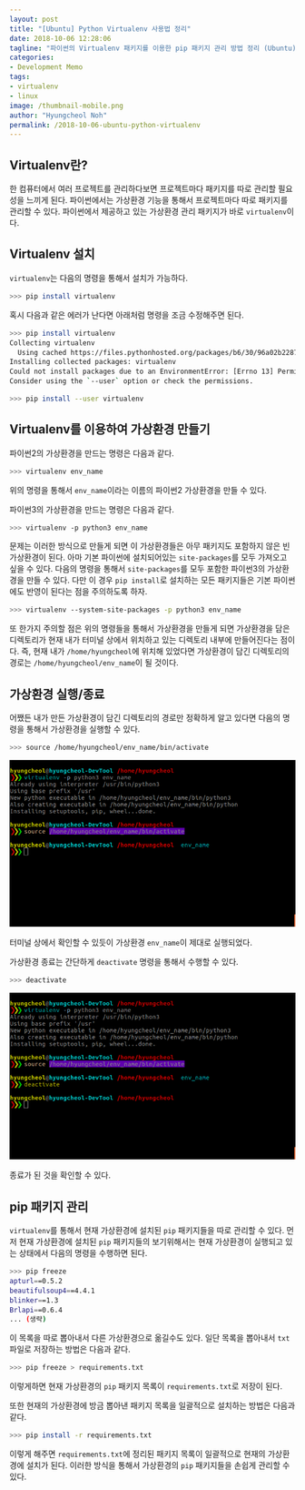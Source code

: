 ```yaml
---
layout: post
title: "[Ubuntu] Python Virtualenv 사용법 정리"
date: 2018-10-06 12:28:06
tagline: "파이썬의 Virtualenv 패키지를 이용한 pip 패키지 관리 방법 정리 (Ubuntu)"
categories:
- Development Memo
tags:
- virtualenv
- linux
image: /thumbnail-mobile.png
author: "Hyungcheol Noh"
permalink: /2018-10-06-ubuntu-python-virtualenv
---
```


## Virtualenv란?
한 컴퓨터에서 여러 프로젝트를 관리하다보면 프로젝트마다 패키지를 따로 관리할 필요성을 느끼게 된다. 파이썬에서는 가상환경 기능을 통해서 프로젝트마다 따로 패키지를 관리할 수 있다. 파이썬에서 제공하고 있는 가상환경 관리 패키지가 바로 `virtualenv`이다.

## Virtualenv 설치
`virtualenv`는 다음의 명령을 통해서 설치가 가능하다.

```bash
>>> pip install virtualenv
```

혹시 다음과 같은 에러가 난다면 아래처럼 명령을 조금 수정해주면 된다.

```bash
>>> pip install virtualenv
Collecting virtualenv
  Using cached https://files.pythonhosted.org/packages/b6/30/96a02b2287098b23b875bc8c2f58071c35d2efe84f747b64d523721dc2b5/virtualenv-16.0.0-py2.py3-none-any.whl
Installing collected packages: virtualenv
Could not install packages due to an EnvironmentError: [Errno 13] Permission denied: '/usr/local/lib/python3.5/dist-packages/virtualenv.py'
Consider using the `--user` option or check the permissions.
```

```bash
>>> pip install --user virtualenv
```

## Virtualenv를 이용하여 가상환경 만들기
파이썬2의 가상환경을 만드는 명령은 다음과 같다.

```bash
>>> virtualenv env_name
```

위의 명령을 통해서 `env_name`이라는 이름의 파이썬2 가상환경을 만들 수 있다.

파이썬3의 가상환경을 만드는 명령은 다음과 같다.

```bash
>>> virtualenv -p python3 env_name
```

문제는 이러한 방식으로 만들게 되면 이 가상환경들은 아무 패키지도 포함하지 않은 빈 가상환경이 된다. 아마 기본 파이썬에 설치되어있는 `site-packages`를 모두 가져오고 싶을 수 있다. 다음의 명령을 통해서 `site-packages`를 모두 포함한 파이썬3의 가상환경을 만들 수 있다. 다만 이 경우 `pip install`로 설치하는 모든 패키지들은 기본 파이썬에도 반영이 된다는 점을 주의하도록 하자.

```bash
>>> virtualenv --system-site-packages -p python3 env_name
```

또 한가지 주의할 점은 위의 명령들을 통해서 가상환경을 만들게 되면 가상환경을 담은 디렉토리가 현재 내가 터미널 상에서 위치하고 있는 디렉토리 내부에 만들어진다는 점이다. 즉, 현재 내가 `/home/hyungcheol`에 위치해 있었다면 가상환경이 담긴 디렉토리의 경로는 `/home/hyungcheol/env_name`이 될 것이다.

## 가상환경 실행/종료
어쨌든 내가 만든 가상환경이 담긴 디렉토리의 경로만 정확하게 알고 있다면 다음의 명령을 통해서 가상환경을 실행할 수 있다.

```bash
>>> source /home/hyungcheol/env_name/bin/activate
```

![](/assets/img/2018-10-06-virtualenv/01.png)

터미널 상에서 확인할 수 있듯이 가상환경 `env_name`이 제대로 실행되었다.

가상환경 종료는 간단하게 `deactivate` 명령을 통해서 수행할 수 있다.

```bash
>>> deactivate
```

![](/assets/img/2018-10-06-virtualenv/02.png)

종료가 된 것을 확인할 수 있다.

## pip 패키지 관리
`virtualenv`를 통해서 현재 가상환경에 설치된 `pip` 패키지들을 따로 관리할 수 있다. 먼저 현재 가상환경에 설치된 `pip` 패키지들의 보기위해서는 현재 가상환경이 실행되고 있는 상태에서 다음의 명령을 수행하면 된다.

```bash
>>> pip freeze
apturl==0.5.2
beautifulsoup4==4.4.1
blinker==1.3
Brlapi==0.6.4
... (생략)
```

이 목록을 따로 뽑아내서 다른 가상환경으로 옮길수도 있다. 일단 목록을 뽑아내서 `txt` 파일로 저장하는 방법은 다음과 같다.

```bash
>>> pip freeze > requirements.txt
```

이렇게하면 현재 가상환경의 `pip` 패키지 목록이 `requirements.txt`로 저장이 된다.

또한 현재의 가상환경에 방금 뽑아낸 패키지 목록을 일괄적으로 설치하는 방법은 다음과 같다.

```bash
>>> pip install -r requirements.txt
```

이렇게 해주면 `requirements.txt`에 정리된 패키지 목록이 일괄적으로 현재의 가상환경에 설치가 된다. 이러한 방식을 통해서 가상환경의 `pip` 패키지들을 손쉽게 관리할 수 있다.
